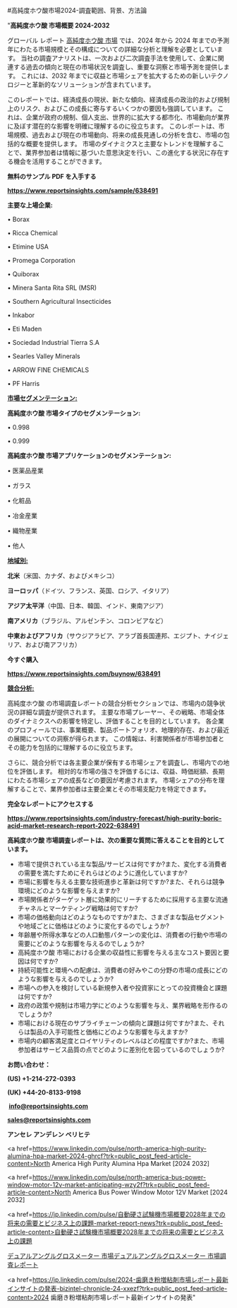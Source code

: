 #高純度ホウ酸市場2024-調査範囲、背景、方法論

"<strong>高純度ホウ酸 市場概要 2024-2032</strong>

グローバル レポート <a href=https://www.reportsinsights.com/sample/638491>高純度ホウ酸 市場</a> では、2024 年から 2024 年までの予測年にわたる市場規模とその構成についての詳細な分析と理解を必要としています。 当社の調査アナリストは、一次および二次調査手法を使用して、企業に関連する過去の傾向と現在の市場状況を調査し、重要な洞察と市場予測を提供します。 これには、2032 年までに収益と市場シェアを拡大​​するための新しいテクノロジーと革新的なソリューションが含まれています。

このレポートでは、経済成長の現状、新たな傾向、経済成長の政治的および規制上のリスク、およびこの成長に寄与するいくつかの要因も強調しています。 これは、企業が政府の規制、個人支出、世界的に拡大する都市化、市場動向が業界に及ぼす潜在的な影響を明確に理解するのに役立ちます。 このレポートは、市場規模、過去および現在の市場動向、将来の成長見通しの分析を含む、市場の包括的な概要を提供します。 市場のダイナミクスと主要なトレンドを理解することで、業界参加者は情報に基づいた意思決定を行い、この進化する状況に存在する機会を活用することができます。

<strong><b>無料のサンプル PDF を入手する</b></strong>

<a href=https://www.reportsinsights.com/sample/638491><strong><u>https://www.reportsinsights.com/sample/638491</u></strong></a>

<strong>主要な上場企業:</strong>

• Borax

• Ricca Chemical

• Etimine USA

• Promega Corporation

• Quiborax

• Minera Santa Rita SRL (MSR)

• Southern Agricultural Insecticides

• Inkabor

• Eti Maden

• Sociedad Industrial Tierra S.A

• Searles Valley Minerals

• ARROW FINE CHEMICALS

• PF Harris

<strong><u>市場セグメンテーション</u></strong><strong><u>:</u></strong>

<strong>高純度ホウ酸 市場タイプのセグメンテーション:</strong>

• 0.998

• 0.999

<strong>高純度ホウ酸 市場アプリケーションのセグメンテーション:</strong>

• 医薬品産業

• ガラス

• 化粧品

• 冶金産業

• 織物産業

• 他人

<strong><u>地域別</u></strong><strong><u>:</u></strong>

<strong>北米</strong>（米国、カナダ、およびメキシコ）

<strong>ヨーロッパ</strong>（ドイツ、フランス、英国、ロシア、イタリア）

<strong>アジア太平洋</strong>（中国、日本、韓国、インド、東南アジア）

<strong>南アメリカ</strong>（ブラジル、アルゼンチン、コロンビアなど）

<strong>中東およびアフリカ</strong>（サウジアラビア、アラブ首長国連邦、エジプト、ナイジェリア、および南アフリカ）

<strong>今すぐ購入</strong>

<a href=https://www.reportsinsights.com/buynow/638491><strong><u>https://www.reportsinsights.com/buynow/638491</u></strong></a>

<strong><u>競合分析:</u></strong>

高純度ホウ酸 の市場調査レポートの競合分析セクションでは、市場内の競争状況の詳細な調査が提供されます。 主要な市場プレーヤー、その戦略、市場全体のダイナミクスへの影響を特定し、評価することを目的としています。 各企業のプロフィールでは、事業概要、製品ポートフォリオ、地理的存在、および最近の展開についての洞察が得られます。 この情報は、利害関係者が市場参加者とその能力を包括的に理解するのに役立ちます。

さらに、競合分析では各主要企業が保有する市場シェアを調査し、市場内での地位を評価します。 相対的な市場の強さを評価するには、収益、時価総額、長期にわたる市場シェアの成長などの要因が考慮されます。 市場シェアの分布を理解することで、業界参加者は主要企業とその市場支配力を特定できます。

<strong>完全なレポートにアクセスする</strong>

<a href=https://www.reportsinsights.com/industry-forecast/high-purity-boric-acid-market-research-report-2022-638491><strong><u><b>https://www.reportsinsights.com/industry-forecast/high-purity-boric-acid-market-research-report-2022-638491</b></u></strong></a>

<strong><b>高純度ホウ酸 市場調査レポートは、次の重要な質問に答えることを目的としています。</b></strong>
<ul>
  <li>市場で提供されている主な製品/サービスは何ですか?また、変化する消費者の需要を満たすためにそれらはどのように進化していますか?</li>
  <li>市場に影響を与える主要な技術進歩と革新は何ですか?また、それらは競争環境にどのような影響を与えますか?</li>
  <li>市場関係者がターゲット層に効果的にリーチするために採用する主要な流通チャネルとマーケティング戦略は何ですか?</li>
  <li>市場の価格動向はどのようなものですか?また、さまざまな製品セグメントや地域ごとに価格はどのように変化するのでしょうか?</li>
  <li>年齢層や所得水準などの人口動態パターンの変化は、消費者の行動や市場の需要にどのような影響を与えるのでしょうか?</li>
  <li>高純度ホウ酸 市場における企業の収益性に影響を与える主なコスト要因と要因は何ですか?</li>
  <li>持続可能性と環境への配慮は、消費者の好みやこの分野の市場の成長にどのような影響を与えるのでしょうか?</li>
  <li>市場への参入を検討している新規参入者や投資家にとっての投資機会と課題は何ですか?</li>
  <li>政府の政策や規制は市場力学にどのような影響を与え、業界戦略を形作るのでしょうか?</li>
  <li>市場における現在のサプライチェーンの傾向と課題は何ですか?また、それらは製品の入手可能性と価格にどのような影響を与えますか?</li>
  <li>市場内の顧客満足度とロイヤリティのレベルはどの程度ですか?また、市場参加者はサービス品質の点でどのように差別化を図っているのでしょうか?</li>
</ul>
<strong>お問い合わせ：</strong>

<strong>(US) +1-214-272-0393</strong>

<strong>(UK) +44-20-8133-9198</strong>

<strong> </strong><a href=info@reportsinsights.com><strong><u>info@reportsinsights.com</u></strong></a>

<a href=sales@reportsinsights.com><strong><u>sales@reportsinsights.com</u></strong></a>

<strong>アンセレ アンデレン ベリヒテ</strong>

<a href=https://www.linkedin.com/pulse/north-america-high-purity-alumina-hpa-market-2024-ghrcf?trk=public_post_feed-article-content>North America High Purity Alumina Hpa Market [2024 2032]</a>

<a href=https://www.linkedin.com/pulse/north-america-bus-power-window-motor-12v-market-anticipating-wzy2f?trk=public_post_feed-article-content>North America Bus Power Window Motor 12V Market [2024 2032]</a>

<a href=https://jp.linkedin.com/pulse/自動硬さ試験機市場概要2028年までの将来の需要とビジネス上の課題-market-report-news?trk=public_post_feed-article-content>自動硬さ試験機市場概要2028年までの将来の需要とビジネス上の課題</a>

<a href=https://www.linkedin.com/pulse/デュアルアングルグロスメーター-市場デュアルアングルグロスメーター-市場調査レポート/>デュアルアングルグロスメーター 市場デュアルアングルグロスメーター 市場調査レポート</a>

<a href=https://jp.linkedin.com/pulse/2024-歯磨き粉増粘剤市場レポート最新インサイトの発表-bizintel-chronicle-24-xxezf?trk=public_post_feed-article-content>2024 歯磨き粉増粘剤市場レポート最新インサイトの発表</a>"
